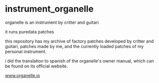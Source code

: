 # instrument_organelle

organelle is an instrument by critter and guitari

it runs puredata patches

this repository has my archive of factory patches developed by critter and guitari, patches made by me, and the currently loaded patches of my personal instrument.

i did the translation to spanish of the organelle's owner manual, which can be found on its official website.

www.organelle.io
